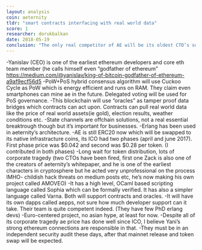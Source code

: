 ```yaml
---
layout: analysis
coin: aeternity
tldr: "smart contracts interfacing with real world data"
score: 1
researcher: dorukbalkan
date: 2018-05-19
conclusion: "The only real competitor of AE will be its oldest CTO’s solo project Amoveo which lacks a market existence, for now."
---
```


-Yanislav (CEO) is one of the earliest ethereum developers and core eth team member (he calls himself even “godfather of ethereum” https://medium.com/@yanislav/king-of-bitcoin-godfather-of-ethereum-a9af9ecf56d5
-PoW+PoS hybrid consensus algorithm will use Cuckoo Cycle as PoW which is energy efficient and runs on RAM. They claim even smartphones can mine ae in the future. Delegated voting will be used for PoS governance.
-This blockchain will use “oracles” as tamper proof data bridges which contracts can act upon. Contracts can pull real world data like the price of real world assets(ie gold), election results, weather conditions etc.
-State channels are offchain solutions, not a real essential breaktrough though but it’s important for businesses.
-Erlang has been used in aeternity’s architecture.
-AE is still ERC20 now which will be swapped to its native infrastracture coins, its ICO had two phases (april and june 2017). First phase price was $0.042 and second was $0.28 per token. (I contributed in both phases)
-Long wait for token distribution, lots of corporate tragedy (two CTOs have been fired, first one Zack is also one of the creators of aeternity’s whitepaper, and he is one of the earliest characters in cryptosphere but he acted very unprofessional on the process IMHO- childish hack threats on medium posts etc, he’s now making his own project called AMOVEO)
-It has a high level, OCaml based scripting language called Sophia which can be formally verified. It has also a simpler language called Varna. Both will support contracts and oracles.
-It will have its own dapps called aepps, not sure how much developer support can it take. Their team is quite competent indeed. (They have few PhD erlang devs)
-Euro-centered project, no asian hype, at least for now.
-Despite all of its corporate tragedy ae price has done well since ICO, I believe Yani’s strong ethereum connections are responsible in that.
-They must be in an independent security audit these days, after that mainnet release and token swap will be expected.